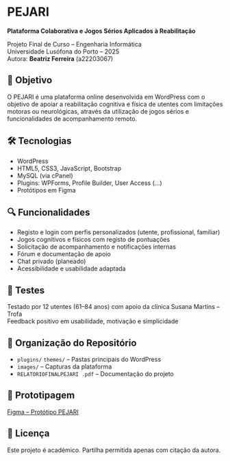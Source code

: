 # PEJARI

**Plataforma Colaborativa e Jogos Sérios Aplicados à Reabilitação**

Projeto Final de Curso – Engenharia Informática  
Universidade Lusófona do Porto – 2025  
Autora: **Beatriz Ferreira** (a22203067)

## 🧠 Objetivo

O PEJARI é uma plataforma online desenvolvida em WordPress com o objetivo de apoiar a reabilitação cognitiva e física de utentes com limitações motoras ou neurológicas, através da utilização de jogos sérios e funcionalidades de acompanhamento remoto.

## 🛠️ Tecnologias

- WordPress
- HTML5, CSS3, JavaScript, Bootstrap
- MySQL (via cPanel)
- Plugins: WPForms, Profile Builder, User Access (...)
- Protótipos em Figma

## 🔍 Funcionalidades

- Registo e login com perfis personalizados (utente, profissional, familiar)
- Jogos cognitivos e físicos com registo de pontuações
- Solicitação de acompanhamento e notificações internas
- Fórum e documentação de apoio
- Chat privado (planeado)
- Acessibilidade e usabilidade adaptada

## 🧪 Testes

Testado por 12 utentes (61–84 anos) com apoio da clínica Susana Martins – Trofa  
Feedback positivo em usabilidade, motivação e simplicidade

## 📂 Organização do Repositório

- `plugins/` `themes/` – Pastas principais do WordPress 
- `images/` – Capturas da plataforma
- `RELATORIOFINALPEJARI .pdf` – Documentação do projeto

## 🔗 Prototipagem

[Figma – Protótipo PEJARI](https://www.figma.com/proto/OYh0NaDSZYZ8VuOLTlMpGP/PEJARI?node-id=1-3&t=sV0X1YW3jDqwHh9T-1&starting-point-node-id=1%3A3)

## 📜 Licença

Este projeto é académico. Partilha permitida apenas com citação da autora.
